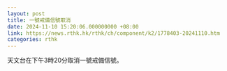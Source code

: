 ```yaml
---
layout: post
title: 一號戒備信號取消
date: 2024-11-10 15:20:06.000000000 +08:00
link: https://news.rthk.hk/rthk/ch/component/k2/1778403-20241110.htm
categories: rthk
---
```


天文台在下午3時20分取消一號戒備信號。
